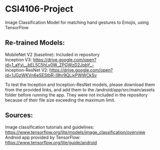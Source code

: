 # CSI4106-Project
Image Classification Model for matching hand gestures to Emojis, using TensorFlow

## Re-trained Models:
MobileNet V2 (baseline): Included in repository  
Inception V3: https://drive.google.com/open?id=1_aYyj__bEL5C5hLv0W_ZPGWzD2JpbY_-  
Inception-ResNet V2: https://drive.google.com/open?id=1JGzWKVn6eSEStbR-l9hr9QLjxPWWCkSv  

To test the Inception and Inception-ResNet models, please download them from the provided links, and add them to the /android/app/src/main/assets folder before running the app. They were not included in the repository because of their file size exceeding the maximum limit.

## Sources:
Image classification tutorials and guidelines: https://www.tensorflow.org/lite/models/image_classification/overview  
Android app provided by TensorFlow: https://www.tensorflow.org/lite/guide/android

